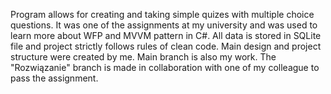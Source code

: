 Program allows for creating and taking simple quizes with multiple choice questions. 
It was one of the assignments at my university and was used to learn more about WFP and MVVM pattern in C#.
All data is stored in SQLite file and project strictly follows rules of clean code.
Main design and project structure were created by me. Main branch is also my work. The "Rozwiązanie" branch is made in collaboration with one of my colleague to pass the assignment.
